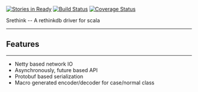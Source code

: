 [![Stories in Ready](https://badge.waffle.io/srethink/srethink.png?label=ready&title=Ready)](https://waffle.io/srethink/srethink)
[![Build Status](https://travis-ci.org/srethink/srethink.svg?branch=master)](https://travis-ci.org/srethink/srethink)
[![Coverage Status](https://img.shields.io/coveralls/srethink/srethink.svg)](https://coveralls.io/r/srethink/srethink)

Srethink -- A rethinkdb driver for scala
*****************************************

Features
--------
********

+  Netty based network IO
+  Asynchronously, future based API
+  Protobuf based serialization
+  Macro generated encoder/decoder for case/normal class
